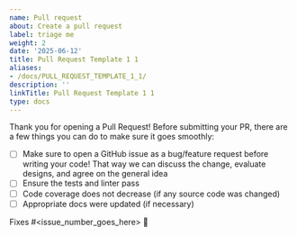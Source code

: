 ```yaml
---
name: Pull request
about: Create a pull request
label: triage me
weight: 2
date: '2025-06-12'
title: Pull Request Template 1 1
aliases:
- /docs/PULL_REQUEST_TEMPLATE_1_1/
description: ''
linkTitle: Pull Request Template 1 1
type: docs
---
```


Thank you for opening a Pull Request! Before submitting your PR, there are a few things you can do to make sure it goes smoothly:
- [ ] Make sure to open a GitHub issue as a bug/feature request before writing your code!  That way we can discuss the change, evaluate designs, and agree on the general idea
- [ ] Ensure the tests and linter pass
- [ ] Code coverage does not decrease (if any source code was changed)
- [ ] Appropriate docs were updated (if necessary)

Fixes #<issue_number_goes_here> 🦕
